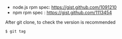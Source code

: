 * node.js rpm spec: https://gist.github.com/1091210
* npm rpm spec    : https://gist.github.com/1113454


After git clone, to check the version is recommended

~~~
$ git tag
~~~

